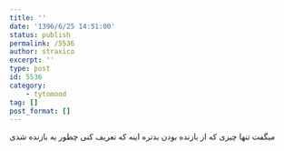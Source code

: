 ```yaml
---
title: ''
date: '1396/6/25 14:51:00'
status: publish
permalink: /5536
author: straxico
excerpt: ''
type: post
id: 5536
category:
    - tytomood
tag: []
post_format: []
---
```

میگفت تنها چیزی که از بازنده بودن بدتره اینه که تعریف کنی چطور یه بازنده شدی